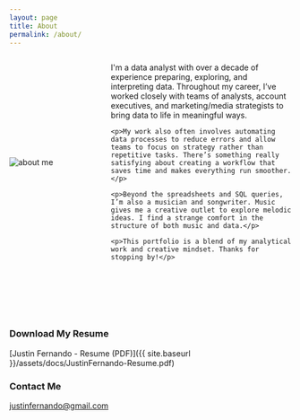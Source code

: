 ```yaml
---
layout: page
title: About
permalink: /about/
---
```


<div style="display: flex; align-items: center;">
  <div style="flex: 1; padding-right: 20px;">
    <img src="{{site.baseurl}}/assets/images/aboutme.jpg" alt="about me" style="max-width: 100%; height: auto;">
  </div>

  <div style="flex: 2;">
    <p>I'm a data analyst with over a decade of experience preparing, exploring, and interpreting data. Throughout my career, I’ve worked closely with teams of analysts, account executives, and marketing/media strategists to bring data to life in meaningful ways.</p>

    <p>My work also often involves automating data processes to reduce errors and allow teams to focus on strategy rather than repetitive tasks. There’s something really satisfying about creating a workflow that saves time and makes everything run smoother.</p>

    <p>Beyond the spreadsheets and SQL queries, I’m also a musician and songwriter. Music gives me a creative outlet to explore melodic ideas. I find a strange comfort in the structure of both music and data.</p>

    <p>This portfolio is a blend of my analytical work and creative mindset. Thanks for stopping by!</p>
  </div>
</div>

<br><br><br><br>

### Download My Resume

[Justin Fernando - Resume (PDF)]({{ site.baseurl }}/assets/docs/JustinFernando-Resume.pdf)

### Contact Me

[justinfernando@gmail.com](mailto:justinfernando@gmail.com)
